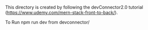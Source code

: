 This directory is created by following the devConnector2.0 tutorial (https://www.udemy.com/mern-stack-front-to-back/).

To Run npm run dev from devconnector/
